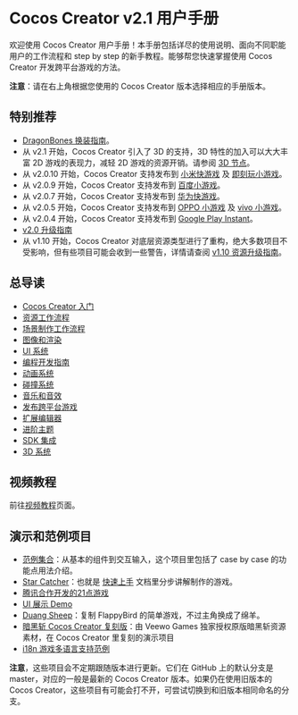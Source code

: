 # Cocos Creator v2.1 用户手册

欢迎使用 Cocos Creator 用户手册！本手册包括详尽的使用说明、面向不同职能用户的工作流程和 step by step 的新手教程。能够帮您快速掌握使用 Cocos Creator 开发跨平台游戏的方法。

**注意**：请在右上角根据您使用的 Cocos Creator 版本选择相应的手册版本。

## 特别推荐

- [DragonBones 换装指南](components/dragonbones.md)。
- 从 v2.1 开始，Cocos Creator 引入了 3D 的支持，3D 特性的加入可以大大丰富 2D 游戏的表现力，减轻 2D 游戏的资源开销。请参阅 [3D 节点](3d/index.md)。
- 从 v2.0.10 开始，Cocos Creator 支持发布到 [小米快游戏](publish/publish-xiaomi-quick-games.md) 及 [即刻玩小游戏](publish/publish-jkw-games.md)。
- 从 v2.0.9 开始，Cocos Creator 支持发布到 [百度小游戏](publish/publish-baidugame.md)。
- 从 v2.0.7 开始，Cocos Creator 支持发布到 [华为快游戏](publish/publish-huawei-fast-games.md)。
- 从 v2.0.5 开始，Cocos Creator 支持发布到 [OPPO 小游戏](publish/publish-oppo-instant-games.md) 及 [vivo 小游戏](publish/publish-vivo-instant-games.md)。
- 从 v2.0.4 开始，Cocos Creator 支持发布到 [Google Play Instant](publish/publish-android-instant.md)。
- [v2.0 升级指南](release-notes/upgrade-guide-v2.0.md)
- 从 v1.10 开始，Cocos Creator 对底层资源类型进行了重构，绝大多数项目不受影响，但有些项目可能会收到一些警告，详情请查阅 [v1.10 资源升级指南](release-notes/raw-asset-migration.md)。

## 总导读

- [Cocos Creator 入门](getting-started/index.md)
- [资源工作流程](asset-workflow/index.md)
- [场景制作工作流程](content-workflow/index.md)
- [图像和渲染](render/index.md)
- [UI 系统](ui/index.md)
- [编程开发指南](scripting/index.md)
- [动画系统](animation/index.md)
- [碰撞系统](physics/collision/index.md)
- [音乐和音效](audio/index.md)
- [发布跨平台游戏](publish/index.md)
- [扩展编辑器](extension/index.md)
- [进阶主题](advanced-topics/index.md)
- [SDK 集成](sdk/index.md)
- [3D 系统](3d/index.md)

## 视频教程

前往[视频教程](video-tutorial/index.md)页面。

## 演示和范例项目

- [范例集合](https://github.com/cocos-creator/example-cases)：从基本的组件到交互输入，这个项目里包括了 case by case 的功能点用法介绍。
- [Star Catcher](https://github.com/cocos-creator/tutorial-first-game)：也就是 [快速上手](getting-started/quick-start.md) 文档里分步讲解制作的游戏。
- [腾讯合作开发的21点游戏](https://github.com/cocos-creator/tutorial-blackjack)
- [UI 展示 Demo](https://github.com/cocos-creator/demo-ui)
- [Duang Sheep](https://github.com/cocos-creator/tutorial-duang-sheep)：复制 FlappyBird 的简单游戏，不过主角换成了绵羊。
- [暗黑斩 Cocos Creator 复刻版](https://github.com/cocos-creator/tutorial-dark-slash)：由 Veewo Games 独家授权原版暗黑斩资源素材，在 Cocos Creator 里复刻的演示项目
- [i18n 游戏多语言支持范例](https://github.com/nantas/demo-i18n)

**注意**，这些项目会不定期跟随版本进行更新。它们在 GitHub 上的默认分支是 master，对应的一般是最新的 Cocos Creator 版本。如果仍在使用旧版本的 Cocos Creator，这些项目有可能会打不开，可尝试切换到和旧版本相同命名的分支。

